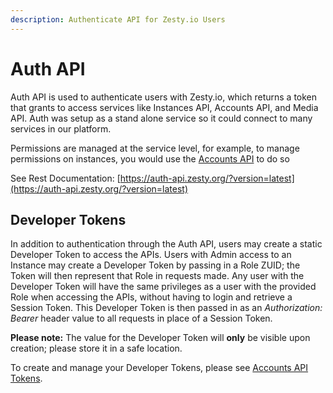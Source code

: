 ```yaml
---
description: Authenticate API for Zesty.io Users
---
```


# Auth API

Auth API is used to authenticate users with Zesty.io, which returns a token that grants to access services like Instances API, Accounts API, and Media API. Auth was setup as a stand alone service so it could connect to many services in our platform.

Permissions are managed at the service level, for example, to manage permissions on instances, you would use the [Accounts API](https://accounts-api.zesty.org/) to do so

See Rest Documentation: [https://auth-api.zesty.org/?version=latest](https://auth-api.zesty.org/?version=latest)

## Developer Tokens

In addition to authentication through the Auth API, users may create a static Developer Token to access the APIs. Users with Admin access to an Instance may create a Developer Token by passing in a Role ZUID; the Token will then represent that Role in requests made. Any user with the Developer Token will have the same privileges as a user with the provided Role when accessing the APIs, without having to login and retrieve a Session Token. This Developer Token is then passed in as an *Authorization: Bearer* header value to all requests in place of a Session Token. 

**Please note:** The value for the Developer Token will **only** be visible upon creation; please store it in a safe location.

To create and manage your Developer Tokens, please see [Accounts API Tokens](https://accounts-api.zesty.org/?version=latest#2d602695-3f14-44c2-b97a-212c402250f6). 
